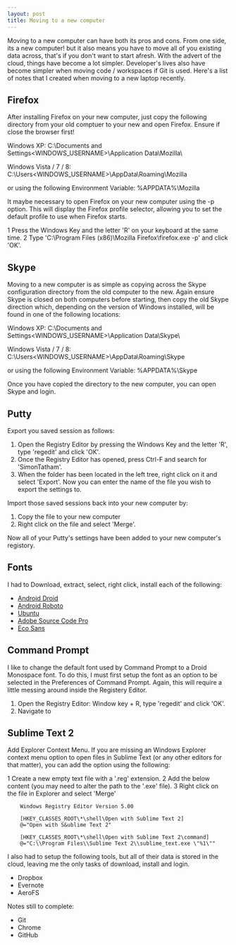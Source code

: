 ```yaml
---
layout: post
title: Moving to a new computer
---
```


Moving to a new computer can have both its pros and cons. From one side, its a new computer! but it also means you have to move all of you existing data across, that's if you don't want to start afresh. With the advert of the cloud, things have become a lot simpler. Developer's lives also have become simpler when moving code / workspaces if Git is used. Here's a list of notes that I created when moving to a new laptop recently.


Firefox
-------
After installing Firefox on your new computer, just copy the following directory from your old comptuer to your new and open Firefox. Ensure if close the browser first!

Windows XP:
		C:\Documents and Settings\<WINDOWS_USERNAME>\Application Data\Mozilla\

Windows Vista / 7 / 8:
		C:\Users\<WINDOWS_USERNAME>\AppData\Roaming\Mozilla

or using the following Environment Variable:
		%APPDATA%\Mozilla

It maybe necessary to open Firefox on your new computer using the -p option. This will display the Firefox profile selector, allowing you to set the default profile to use when Firefox starts.

1 Press the Windows Key and the letter 'R'  on your keyboard at the same time.
2 Type 'C:\Program Files (x86)\Mozilla Firefox\firefox.exe -p' and click 'OK'.



Skype
-----
Moving to a new computer is as simple as copying across the Skype configuration directory from the old computer to the new. Again ensure Skype is closed on both computers before starting, then copy the old Skype direction which, depending on the version of Windows installed, will be found in one of the following locations:

Windows XP:
		C:\Documents and Settings\<WINDOWS_USERNAME>\Application Data\Skype\

Windows Vista / 7 / 8:
		C:\Users\<WINDOWS_USERNAME>\AppData\Roaming\Skype

or using the following Environment Variable:
		%APPDATA%\Skype

Once you have copied the directory to the new computer, you can open Skype and login.



Putty
-----
Export you saved session as follows:

1. Open the Registry Editor by pressing the Windows Key and the letter 'R', type 'regedit' and click 'OK'.
2. Once the Registry Editor has opened, press Ctrl-F and search for 'SimonTatham'.
3. When the folder has been located in the left tree, right click on it and select 'Export'. Now you can enter the name of the file you wish to export the settings to.

Import those saved sessions back into your new computer by:

1. Copy the file to your new computer
2. Right click on the file and select 'Merge'. 

Now all of your Putty's settings have been added to your new computer's registory.



Fonts
-----
I had to Download, extract, select, right click, install each of the following:

- [Android Droid](https://github.com/android/platform_frameworks_base/tree/master/data/fonts)
- [Android Roboto](https://github.com/android/platform_frameworks_base/tree/master/data/fonts)
- [Ubuntu](http://font.ubuntu.com/)
- [Adobe Source Code Pro](https://github.com/adobe/source-code-pro)
- [Eco Sans](http://www.ecofont.com/en/products/green/font/download-the-ink-saving-font.html)



Command Prompt
--------------
I like to change the default font used by Command Prompt to a Droid Monospace font. To do this, I must first setup the font as an option to be selected in the Preferences of Command Prompt. Again, this will require a little messing around inside the Registery Editor.

1. Open the Registry Editor: Window key + R, type 'regedit' and click 'OK'.
2. Navigate to 


Sublime Text 2
--------------
Add Explorer Context Menu. If you are missing an Windows Explorer context menu option to open files in Sublime Text (or any other editors for that matter), you can add the option using the following:

1 Create a new empty text file with a '.reg' extension. 
2 Add the below content (you may need to alter the path to the '.exe' file).
3 Right click on the file in Explorer and select 'Merge'

		Windows Registry Editor Version 5.00

		[HKEY_CLASSES_ROOT\*\shell\Open with Sublime Text 2]
		@="Open with S&ublime Text 2"

		[HKEY_CLASSES_ROOT\*\shell\Open with Sublime Text 2\command]
		@="C:\\Program Files\\Sublime Text 2\\sublime_text.exe \"%1\""



I also had to setup the following tools, but all of their data is stored in the cloud, leaving me the only tasks of download, install and login.
- Dropbox
- Evernote
- AeroFS

Notes still to complete:
- Git
- Chrome
- GitHub
